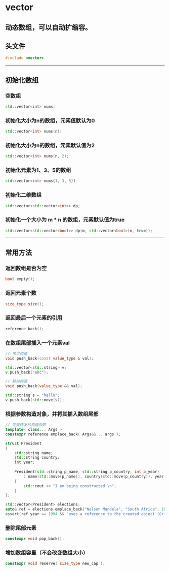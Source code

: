 # vector

动态数组，可以自动扩缩容。
---

## 头文件
```cpp
#include <vector>
```
---

## 初始化数组

### 空数组
```cpp
std::vector<int> nums;
```

### 初始化大小为n的数组，元素值默认为0
```cpp
std::vector<int> nums(n);
```

### 初始化大小为n的数组，元素默认值为2
```cpp
std::vector<int> nums(n, 2);
```

### 初始化元素为1、3、5的数组
```cpp
std::vector<int> nums{1, 3, 5}l
```

### 初始化二维数组
```cpp
std::vector<std::vector<int>> dp;
```

### 初始化一个大小为 m * n 的数组，元素默认值为true
```cpp
std::vector<std::vector<bool>> dp(m, std::vector<bool>(n, true));
```
---

## 常用方法

### 返回数组是否为空
```cpp
bool empty();
```

### 返回元素个数
```cpp
size_type size();
```

### 返回最后一个元素的引用
```cpp
reference back();
```

### 在数组尾部插入一个元素val
```cpp
// 拷贝构造
void push_back(const value_type & val);

std::vector<std::string> v;
v.push_back("abc");

// 移动构造
void push_back(value_type && val);

std::string s = "hello";
v.push_back(std::move(s));
```

### 根据参数构造对象，并将其插入数组尾部
```cpp
// 完美转发给构造函数
template< class... Args >
constexpr reference emplace_back( Args&&... args );

struct President
{
    std::string name;
    std::string country;
    int year;
 
    President(std::string p_name, std::string p_country, int p_year)
        : name(std::move(p_name)), country(std::move(p_country)), year(p_year)
    {
        std::cout << "I am being constructed.\n";
    }
};

std::vector<President> elections;
auto& ref = elections.emplace_back("Nelson Mandela", "South Africa", 1994);
assert(ref.year == 1994 && "uses a reference to the created object (C++17)");
```

### 删除尾部元素
```cpp
constexpr void pop_back();
```

### 增加数组容量（不会改变数组大小）
```cpp
constexpr void reserve( size_type new_cap );
```
